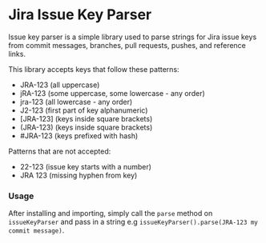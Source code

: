 # Jira Issue Key Parser

Issue key parser is a simple library used to parse strings for Jira issue keys from commit messages, branches,
pull requests, pushes, and reference links.

This library accepts keys that follow these patterns:

-   JRA-123 (all uppercase)
-   jRA-123 (some uppercase, some lowercase - any order)
-   jra-123 (all lowercase - any order)
-   J2-123 (first part of key alphanumeric)
-   [JRA-123] (keys inside square brackets)
-   (JRA-123) (keys inside square brackets)
-   #JRA-123 (keys prefixed with hash)

Patterns that are not accepted:

-   22-123 (issue key starts with a number)
-   JRA 123 (missing hyphen from key)

### Usage

After installing and importing, simply call the `parse` method on `issueKeyParser` and pass in a string e.g `issueKeyParser().parse(JRA-123 my commit message)`.

